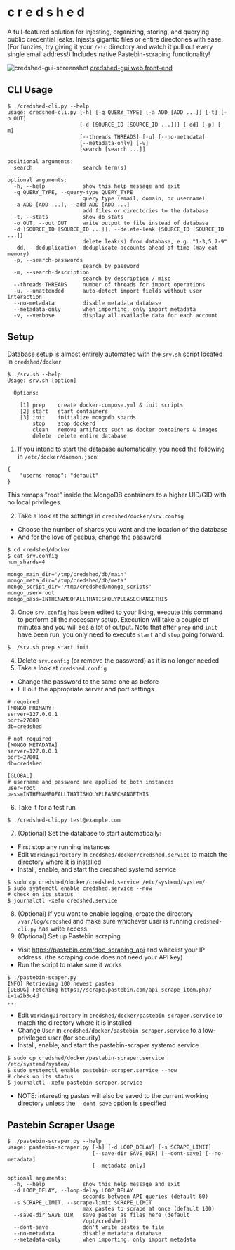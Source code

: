 # c r e d s h e d
A full-featured solution for injesting, organizing, storing, and querying public credential leaks.  Injests gigantic files or entire directories with ease.  (For funzies, try giving it your `/etc` directory and watch it pull out every single email address!)
Includes native Pastebin-scraping functionality!

![credshed-gui-screenshot](https://user-images.githubusercontent.com/20261699/60762868-33d44580-a02e-11e9-8294-200c711328f5.png)
[credshed-gui web front-end](https://github.com/blacklanternsecurity/credshed-gui)

## CLI Usage
~~~
$ ./credshed-cli.py --help
usage: credshed-cli.py [-h] [-q QUERY_TYPE] [-a ADD [ADD ...]] [-t] [-o OUT]
                       [-d [SOURCE_ID [SOURCE_ID ...]]] [-dd] [-p] [-m]
                       [--threads THREADS] [-u] [--no-metadata]
                       [--metadata-only] [-v]
                       [search [search ...]]

positional arguments:
  search                search term(s)

optional arguments:
  -h, --help            show this help message and exit
  -q QUERY_TYPE, --query-type QUERY_TYPE
                        query type (email, domain, or username)
  -a ADD [ADD ...], --add ADD [ADD ...]
                        add files or directories to the database
  -t, --stats           show db stats
  -o OUT, --out OUT     write output to file instead of database
  -d [SOURCE_ID [SOURCE_ID ...]], --delete-leak [SOURCE_ID [SOURCE_ID ...]]
                        delete leak(s) from database, e.g. "1-3,5,7-9"
  -dd, --deduplication  deduplicate accounts ahead of time (may eat memory)
  -p, --search-passwords
                        search by password
  -m, --search-description
                        search by description / misc
  --threads THREADS     number of threads for import operations
  -u, --unattended      auto-detect import fields without user interaction
  --no-metadata         disable metadata database
  --metadata-only       when importing, only import metadata
  -v, --verbose         display all available data for each account
~~~

## Setup
Database setup is almost entirely automated with the `srv.sh` script located in `credshed/docker`
~~~
$ ./srv.sh --help
Usage: srv.sh [option]

  Options:

    [1] prep    create docker-compose.yml & init scripts
    [2] start   start containers
    [3] init    initialize mongodb shards
        stop    stop dockerd
        clean   remove artifacts such as docker containers & images
        delete  delete entire database
~~~

1. If you intend to start the database automatically, you need the following in `/etc/docker/daemon.json`:
~~~
{
    "userns-remap": "default"
}
~~~
This remaps "root" inside the MongoDB containers to a higher UID/GID with no local privileges.

2. Take a look at the settings in `credshed/docker/srv.config`
  - Choose the number of shards you want and the location of the database
  - And for the love of geebus, change the password
~~~
$ cd credshed/docker
$ cat srv.config
num_shards=4

mongo_main_dir='/tmp/credshed/db/main'
mongo_meta_dir='/tmp/credshed/db/meta'
mongo_script_dir='/tmp/credshed/mongo_scripts'
mongo_user=root
mongo_pass=INTHENAMEOFALLTHATISHOLYPLEASECHANGETHIS
~~~
3. Once `srv.config` has been edited to your liking, execute this command to perform all the necessary setup.  Execution will take a couple of minutes and you will see a lot of output.  Note that after `prep` and `init` have been run, you only need to execute `start` and `stop` going forward.
~~~
$ ./srv.sh prep start init
~~~
4. Delete `srv.config` (or remove the password) as it is no longer needed
5. Take a look at `credshed.config`
  - Change the password to the same one as before
  - Fill out the appropriate server and port settings
~~~
# required
[MONGO PRIMARY]
server=127.0.0.1
port=27000
db=credshed

# not required
[MONGO METADATA]
server=127.0.0.1
port=27001
db=credshed

[GLOBAL]
# username and password are applied to both instances
user=root
pass=INTHENAMEOFALLTHATISHOLYPLEASECHANGETHIS
~~~
6. Take it for a test run
~~~
$ ./credshed-cli.py test@example.com
~~~
7. (Optional) Set the database to start automatically:
  - First stop any running instances
  - Edit `WorkingDirectory` in `credshed/docker/credshed.service` to match the directory where it is installed
  - Install, enable, and start the credshed systemd service
~~~
$ sudo cp credshed/docker/credshed.service /etc/systemd/system/
$ sudo systemctl enable credshed.service --now
# check on its status
$ journalctl -xefu credshed.service
~~~
8. (Optional) If you want to enable logging, create the directory `/var/log/credshed` and make sure whichever user is running `credshed-cli.py` has write access
9. (Optional) Set up Pastebin scraping
  - Visit https://pastebin.com/doc_scraping_api and whitelist your IP address. (the scraping code does not need your API key)
  - Run the script to make sure it works
~~~
$ ./pastebin-scaper.py
INFO] Retrieving 100 newest pastes
[DEBUG] Fetching https://scrape.pastebin.com/api_scrape_item.php?i=1a2b3c4d
...
~~~
  - Edit `WorkingDirectory` in `credshed/docker/pastebin-scraper.service` to match the directory where it is installed
  - Change `User` in `credshed/docker/pastebin-scraper.service` to a low-privileged user (for security)
  - Install, enable, and start the pastebin-scraper systemd service
~~~
$ sudo cp credshed/docker/pastebin-scraper.service /etc/systemd/system/
$ sudo systemctl enable pastebin-scraper.service --now
# check on its status
$ journalctl -xefu pastebin-scraper.service
~~~
  - NOTE: interesting pastes will also be saved to the current working directory unless the `--dont-save` option is specified

## Pastebin Scraper Usage
~~~
$ ./pastebin-scraper.py --help
usage: pastebin-scraper.py [-h] [-d LOOP_DELAY] [-s SCRAPE_LIMIT]
                           [--save-dir SAVE_DIR] [--dont-save] [--no-metadata]
                           [--metadata-only]

optional arguments:
  -h, --help            show this help message and exit
  -d LOOP_DELAY, --loop-delay LOOP_DELAY
                        seconds between API queries (default 60)
  -s SCRAPE_LIMIT, --scrape-limit SCRAPE_LIMIT
                        max pastes to scrape at once (default 100)
  --save-dir SAVE_DIR   save pastes as files here (default
                        /opt/credshed)
  --dont-save           don't write pastes to file
  --no-metadata         disable metadata database
  --metadata-only       when importing, only import metadata
~~~